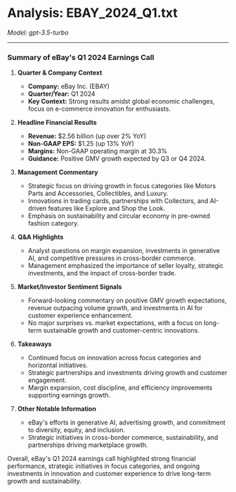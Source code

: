# Analysis: EBAY_2024_Q1.txt

*Model: gpt-3.5-turbo*

---

### Summary of eBay's Q1 2024 Earnings Call

1. **Quarter & Company Context**
   - **Company:** eBay Inc. (EBAY)
   - **Quarter/Year:** Q1 2024
   - **Key Context:** Strong results amidst global economic challenges, focus on e-commerce innovation for enthusiasts.

2. **Headline Financial Results**
   - **Revenue:** $2.56 billion (up over 2% YoY)
   - **Non-GAAP EPS:** $1.25 (up 13% YoY)
   - **Margins:** Non-GAAP operating margin at 30.3%
   - **Guidance:** Positive GMV growth expected by Q3 or Q4 2024.

3. **Management Commentary**
   - Strategic focus on driving growth in focus categories like Motors Parts and Accessories, Collectibles, and Luxury.
   - Innovations in trading cards, partnerships with Collectors, and AI-driven features like Explore and Shop the Look.
   - Emphasis on sustainability and circular economy in pre-owned fashion category.

4. **Q&A Highlights**
   - Analyst questions on margin expansion, investments in generative AI, and competitive pressures in cross-border commerce.
   - Management emphasized the importance of seller loyalty, strategic investments, and the impact of cross-border trade.

5. **Market/Investor Sentiment Signals**
   - Forward-looking commentary on positive GMV growth expectations, revenue outpacing volume growth, and investments in AI for customer experience enhancement.
   - No major surprises vs. market expectations, with a focus on long-term sustainable growth and customer-centric innovations.

6. **Takeaways**
   - Continued focus on innovation across focus categories and horizontal initiatives.
   - Strategic partnerships and investments driving growth and customer engagement.
   - Margin expansion, cost discipline, and efficiency improvements supporting earnings growth.

7. **Other Notable Information**
   - eBay's efforts in generative AI, advertising growth, and commitment to diversity, equity, and inclusion.
   - Strategic initiatives in cross-border commerce, sustainability, and partnerships driving marketplace growth.

Overall, eBay's Q1 2024 earnings call highlighted strong financial performance, strategic initiatives in focus categories, and ongoing investments in innovation and customer experience to drive long-term growth and sustainability.